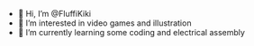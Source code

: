 - 👋 Hi, I’m @FluffiKiki
- 👀 I’m interested in video games and illustration
- 🌱 I’m currently learning some coding and electrical assembly

<!---
FluffiKiki/FluffiKiki is a ✨ special ✨ repository because its `README.md` (this file) appears on your GitHub profile.
You can click the Preview link to take a look at your changes.
--->
